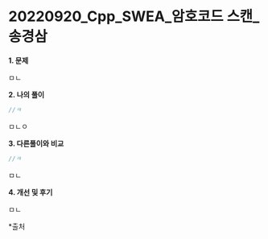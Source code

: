 # 20220920_Cpp_SWEA_암호코드 스캔_송경삼

**1. 문제**

ㅁㄴ

**2. 나의 풀이**

```cpp
//ㅋ
```

ㅁㄴㅇ

**3. 다른풀이와 비교**

```cpp
//ㅋ
```

ㅁㄴ

**4. 개선 및 후기**

ㅁㄴ

*출처
